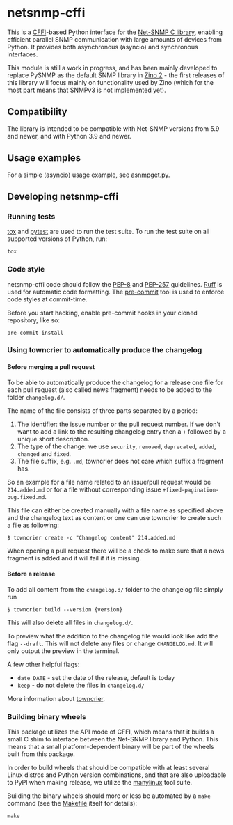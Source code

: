 # netsnmp-cffi

This is a [CFFI](https://cffi.readthedocs.io/en/stable/)-based Python interface
for the [Net-SNMP C library](http://www.net-snmp.org/), enabling efficient
parallel SNMP communication with large amounts of devices from Python.  It
provides both asynchronous (asyncio) and synchronous interfaces.

This module is still a work in progress, and has been mainly developed to
replace PySNMP as the default SNMP library in [Zino
2](https://github.com/Uninett/zino) - the first releases of this library will
focus mainly on functionality used by Zino (which for the most part means that
SNMPv3 is not implemented yet).

## Compatibility

The library is intended to be compatible with Net-SNMP versions from 5.9 and
newer, and with Python 3.9 and newer.

## Usage examples

For a simple (asyncio) usage example, see
[asnmpget.py](./src/netsnmpy/programs/asnmpget.py).

## Developing netsnmp-cffi

### Running tests

[tox](https://tox.wiki/) and [pytest](https://pytest.org/) are used to run the
test suite. To run the test suite on all supported versions of Python, run:

```shell
tox
```

### Code style

netsnmp-cffi code should follow the [PEP-8](https://peps.python.org/pep-0008/) and
[PEP-257](https://peps.python.org/pep-0257/)
guidelines. [Ruff](https://docs.astral.sh/ruff/) is used for automatic code
formatting. The [pre-commit](https://pre-commit.com/) tool is used to enforce
code styles at commit-time.

Before you start hacking, enable pre-commit hooks in your cloned repository,
like so:

```shell
pre-commit install
```

### Using towncrier to automatically produce the changelog
#### Before merging a pull request
To be able to automatically produce the changelog for a release one file for each
pull request (also called news fragment) needs to be added to the folder
`changelog.d/`.

The name of the file consists of three parts separated by a period:
1. The identifier: the issue number
or the pull request number. If we don't want to add a link to the resulting changelog
entry then a `+` followed by a unique short description.
2. The type of the change: we use `security`, `removed`, `deprecated`, `added`,
`changed` and `fixed`.
3. The file suffix, e.g. `.md`, towncrier does not care which suffix a fragment has.

So an example for a file name related to an issue/pull request would be `214.added.md`
or for a file without corresponding issue `+fixed-pagination-bug.fixed.md`.

This file can either be created manually with a file name as specified above and the
changelog text as content or one can use towncrier to create such a file as following:

```console
$ towncrier create -c "Changelog content" 214.added.md
```

When opening a pull request there will be a check to make sure that a news fragment is
added and it will fail if it is missing.

#### Before a release
To add all content from the `changelog.d/` folder to the changelog file simply run
```console
$ towncrier build --version {version}
```
This will also delete all files in `changelog.d/`.

To preview what the addition to the changelog file would look like add the flag
`--draft`. This will not delete any files or change `CHANGELOG.md`. It will only output
the preview in the terminal.

A few other helpful flags:
- `date DATE` - set the date of the release, default is today
- `keep` - do not delete the files in `changelog.d/`

More information about [towncrier](https://towncrier.readthedocs.io).

### Building binary wheels

This package utilizes the API mode of CFFI, which means that it builds a small
C shim to interface between the Net-SNMP library and Python.  This means that a
small platform-dependent binary will be part of the wheels built from this
package.

In order to build wheels that should be compatible with at least several Linux
distros and Python version combinations, and that are also uploadable to PyPI
when making release, we utilize the
[manylinux](https://github.com/pypa/manylinux) tool suite.

Building the binary wheels should more or less be automated by a `make`
command (see the [Makefile](./Makefile) itself for details):

```shell
make
```
